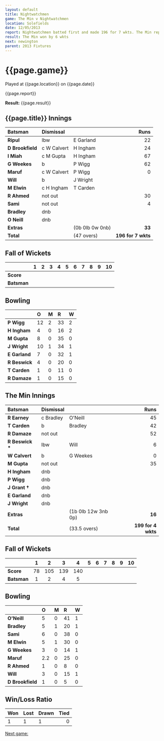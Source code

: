 ```yaml
---
layout: default
title: Nightwatchmen
game: The Min v Nightwatchmen
location: Solefields
date: 12/05/2013
report: Nightwatchmen batted first and made 196 for 7 wkts. The Min replied with 199 for 4 wkts
result: The Min won by 6 wkts
next: newington
parent: 2013 Fixtures
---
```


# {{page.game}}

Played at {{page.location}} on {{page.date}}

{{page.report}}

**Result:** {{page.result}}

## {{page.title}} Innings

| Batsman | Dismissal |  | Runs |
|:---|:---|---|---:|
| **Ripul** | lbw | E Garland | 22 |
| **D Brookfield** | c W Calvert | H Ingham | 24 |
| **I Miah** | c M Gupta | H Ingham | 67 |
| **G Weekes** | b | P Wigg | 62 |
| **Maruf** | c W Calvert | P Wigg | 0 |
| **Will** | b | J Wright |  |
| **M Elwin** | c H Ingham | T Carden |  |
| **R Ahmed** | not out |  | 30 |
| **Sami** | not out |  | 4 |
| **Bradley** | dnb |  |  |
| **O Neill** | dnb |  |  |
| **Extras** | | (0b 0lb 0w 0nb) | **33** |
| **Total** | | (47 overs) | **196 for 7 wkts** |

## Fall of Wickets

| | 1 | 2 | 3 | 4 | 5 | 6 | 7 | 8 | 9 | 10 |
|---|:---:|:---:|:---:|:---:|:---:|:---:|:---:|:---:|:---:|:---:|
| **Score** |  |  |  |  |  |  |  |  |  |  |
| **Batsman** |  |  |  |  |  |  |  |  |  |  |

## Bowling

| | O | M | R | W |
|---|:---|:---|:---|:---|
| **P Wigg** | 12 | 2 | 33 | 2 |
| **H Ingham** | 4 | 0 | 16 | 2 |
| **M Gupta** | 8 | 0 | 35 | 0 |
| **J Wright** | 10 | 1 | 34 | 1 |
| **E Garland** | 7 | 0 | 32 | 1 |
| **R Beswick** | 4 | 0 | 20 | 0 |
| **T Carden** | 1 | 0 | 11 | 0 |
| **R Damaze** | 1 | 0 | 15 | 0 |

## The Min Innings

| Batsman | Dismissal |  | Runs |
|:---|:---|---|---:|
| **R Earney** | c Bradley | O'Neill | 45 |
| **T Carden** | b | Bradley | 42 |
| **R Damaze** | not out |  | 52 |
| **R Beswick &#42;** | lbw | Will | 6 |
| **W Calvert** | b | G Weekes | 0 |
| **M Gupta** | not out |  | 35 |
| **H Ingham** | dnb |  |  |
| **P Wigg** | dnb |  |  |
| **J Grant &#8224;** | dnb |  |  |
| **E Garland** | dnb |  |  |
| **J Wright** | dnb |  |  |
| **Extras** | | (1b 0lb 12w 3nb 0p) | **16** |
| **Total** | | (33.5 overs) | **199 for 4 wkts** |

## Fall of Wickets

| | 1 | 2 | 3 | 4 | 5 | 6 | 7 | 8 | 9 | 10 |
|---|:---:|:---:|:---:|:---:|:---:|:---:|:---:|:---:|:---:|:---:|
| **Score** | 78 | 105 | 139 | 140 |  |  |  |  |  |  |
| **Batsman** | 1 | 2 | 4 | 5 |  |  |  |  |  |  |

## Bowling

| | O | M | R | W |
|---|:---|:---|:---|:---|
| **O'Neill** | 5 | 0 | 41 | 1 |
| **Bradley** | 5 | 1 | 20 | 1 |
| **Sami** | 6 | 0 | 38 | 0 |
| **M Elwin** | 5 | 1 | 30 | 0 |
| **G Weekes** | 3 | 0 | 14 | 1 |
| **Maruf** | 2.2 | 0 | 25 | 0 |
| **R Ahmed** | 1 | 0 | 8 | 0 |
| **Will** | 3 | 0 | 15 | 1 |
| **D Brookfield** | 1 | 0 | 5 | 0 |

## Win/Loss Ratio

| Won | Lost | Drawn | Tied |
|:---|:---|:---|---:|
| 1 | 1 | 1 | 0 |

[Next game:]({{page.next}})